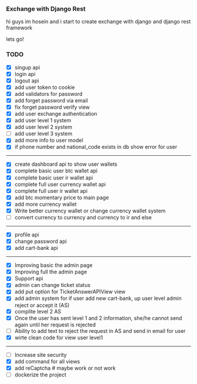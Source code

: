 ### Exchange with Django Rest
hi guys im hosein and i start to create exchange with django and django rest framework

lets go!

### TODO
- [x] singup api
- [x] login api
- [x] logout api
- [x] add user token to cookie
- [x] add validators for password
- [x] add forget password via email
- [x] fix forget password verify view
- [x] add user exchange authentication
- [x] add user level 1 system
- [x] add user level 2 system
- [ ] add user level 3 system
- [x] add more info to user model
- [x] if phone number and national_code exists in db show error for user
---
- [x] create dashboard api to show user wallets
- [x] complete basic user btc wallet api
- [x] complete basic user ir wallet api
- [x] complete full user currency wallet api
- [x] complete full user ir wallet api
- [x] add btc momentary price to main page
- [x] add more currency wallet
- [x] Write better currency wallet or change currency wallet system
- [ ] convert currency to currency and currency to ir and else
---
- [x] profile api
- [x] change password api
- [x] add cart-bank api
---
- [x] Improving basic the admin page
- [x] Improving full the admin page
- [x] Support api
- [x] admin can change ticket status
- [x] add put option for TicketAnswerAPIView view
- [x] add admin system for if user add new cart-bank, up user level admin reject or accept it (AS)
- [x] complite level 2 AS
- [x] Once the user has sent level 1 and 2 information, she/he cannot send again until her request is rejected
- [ ] Ability to add text to reject the request in AS and send in email for user
- [x] wirte clean code for view user level1
---
- [ ] Increase site security
- [x] add command for all views
- [x] add reCaptcha # maybe work or not work
- [ ] dockerize the project
